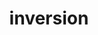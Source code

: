 ---
layout: recommendation
parent: RNA
title: inversion
definition: 
    Inversion: a sequence change where, compared to a reference sequence, <b>more than one nucleotide</b> replacing the original sequence are the reverse complement of the original sequence.
discussion:
    Is the change "aagc" to "uucg" an inversion?: No, an inversion would change "aagc" to "gcuu", its <b>revese-complement</b>. "uucg" is only the <b>complement</b> of "aagc".
    Is the change "aagc" to "cgaa" an inversion?: No, an inversion would change "aagc" to "gcuu", its <b>revese-complement</b>. CGAA is only the <b>reverse</b> of "aagc".
    On the <a href="http://www.HGVS.org/mutnomen/examplesRNA.html">old nomenclature website</a> (bottom) you had the example r.124_500delinsoAB053210.2:r.1289-365_1289-73, i.e. the "o" indicating the inserted sequence AB053210.2:r.1289-365_1289-73 was from the opposite transcriptional strand. Is the "o" still used?: No, the "o" is not used, the insertion is in an inverted orientation so "inv" should be used; r.124_500delinsAB053210.2:r.1289-365_1289-73inv.
---